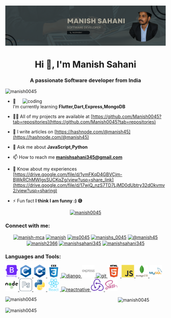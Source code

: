 ![logo](https://github.com/Manish0045/Manish0045/blob/main/MANISH%20SAHANI.png)
<h1 align="center">Hi 👋, I'm Manish Sahani</h1>
<h3 align="center">A passionate Software developer from India</h3>


<p align="left"> <img src="https://komarev.com/ghpvc/?username=manish0045&label=Profile%20views&color=0e75b6&style=flat" alt="manish0045" /> </p>

<img align="right" src="https://camo.githubusercontent.com/cae12fddd9d6982901d82580bdf321d81fb299141098ca1c2d4891870827bf17/68747470733a2f2f6d69726f2e6d656469756d2e636f6d2f6d61782f313336302f302a37513379765349765f7430696f4a2d5a2e676966" alt="coding" width="450"/>

- 🌱 I’m currently learning **Flutter,Dart,Express,MongoDB**

- 👨‍💻 All of my projects are available at [https://github.com/Manish0045?tab=repositories](https://github.com/Manish0045?tab=repositories)

- 📝 I write articles on [https://hashnode.com/@manish45](https://hashnode.com/@manish45)

- 💬 Ask me about **JavaScript,Python**

- 📫 How to reach me **manishsahani345@gmail.com**

- 📄 Know about my experiences [https://drive.google.com/file/d/1ymFKqD4GBVCjm-BWkRChMWIgsSUCKqZg/view?usp=share_link](https://drive.google.com/file/d/17wjQ_nzS7TD7LjMD0dUbtry32dOkvmv2/view?usp=sharing)

- ⚡ Fun fact **I think I am funny :) 😅**

<p align="center"> <a href="https://github.com/ryo-ma/github-profile-trophy"><img src="https://github-profile-trophy.vercel.app/?username=manish0045" alt="manish0045" /></a> </p>

<h3 align="left">Connect with me:</h3>
<p align="center">
<a href="https://linkedin.com/in/manish-sahani-mca" target="blank"><img align="center" src="https://raw.githubusercontent.com/rahuldkjain/github-profile-readme-generator/master/src/images/icons/Social/linked-in-alt.svg" alt="manish-mca" height="30" width="40" /></a>
<a href="https://stackoverflow.com/users/17257665" target="blank"><img align="center" src="https://raw.githubusercontent.com/rahuldkjain/github-profile-readme-generator/master/src/images/icons/Social/stack-overflow.svg" alt="manish" height="30" width="40" /></a>
<a href="https://fb.com/ms0045" target="blank"><img align="center" src="https://raw.githubusercontent.com/rahuldkjain/github-profile-readme-generator/master/src/images/icons/Social/facebook.svg" alt="ms0045" height="30" width="40" /></a>
<a href="https://instagram.com/manishs_0045" target="blank"><img align="center" src="https://raw.githubusercontent.com/rahuldkjain/github-profile-readme-generator/master/src/images/icons/Social/instagram.svg" alt="manishs_0045" height="30" width="40" /></a>
<a href="https://hashnode.com/@manish45" target="blank"><img align="center" src="https://raw.githubusercontent.com/rahuldkjain/github-profile-readme-generator/master/src/images/icons/Social/hashnode.svg" alt="@manish45" height="30" width="40" /></a>
<a href="https://www.youtube.com/@manish2366" target="blank"><img align="center" src="https://raw.githubusercontent.com/rahuldkjain/github-profile-readme-generator/master/src/images/icons/Social/youtube.svg" alt="manish2366" height="30" width="40" /></a>
<a href="https://www.hackerrank.com/manishsahani345" target="blank"><img align="center" src="https://raw.githubusercontent.com/rahuldkjain/github-profile-readme-generator/master/src/images/icons/Social/hackerrank.svg" alt="manishsahani345" height="30" width="40" /></a>
<a href="https://auth.geeksforgeeks.org/user/manishsahani345" target="blank"><img align="center" src="https://raw.githubusercontent.com/rahuldkjain/github-profile-readme-generator/master/src/images/icons/Social/geeks-for-geeks.svg" alt="manishsahani345" height="30" width="40" /></a>
</p>

<h3 align="left">Languages and Tools:</h3>
<p align="left"> <a href="https://getbootstrap.com" target="_blank" rel="noreferrer"> <img src="https://raw.githubusercontent.com/devicons/devicon/master/icons/bootstrap/bootstrap-plain-wordmark.svg" alt="bootstrap" width="40" height="40"/> </a> <a href="https://www.cprogramming.com/" target="_blank" rel="noreferrer"> <img src="https://raw.githubusercontent.com/devicons/devicon/master/icons/c/c-original.svg" alt="c" width="40" height="40"/> </a> <a href="https://www.w3schools.com/cpp/" target="_blank" rel="noreferrer"> <img src="https://raw.githubusercontent.com/devicons/devicon/master/icons/cplusplus/cplusplus-original.svg" alt="cplusplus" width="40" height="40"/> </a> <a href="https://www.w3schools.com/css/" target="_blank" rel="noreferrer"> <img src="https://raw.githubusercontent.com/devicons/devicon/master/icons/css3/css3-original-wordmark.svg" alt="css3" width="40" height="40"/> </a> <a href="https://www.djangoproject.com/" target="_blank" rel="noreferrer"> <img src="https://cdn.worldvectorlogo.com/logos/django.svg" alt="django" width="40" height="40"/> </a> <a href="https://expressjs.com" target="_blank" rel="noreferrer"> <img src="https://raw.githubusercontent.com/devicons/devicon/master/icons/express/express-original-wordmark.svg" alt="express" width="40" height="40"/> </a> <a href="https://git-scm.com/" target="_blank" rel="noreferrer"> <img src="https://www.vectorlogo.zone/logos/git-scm/git-scm-icon.svg" alt="git" width="40" height="40"/> </a> <a href="https://www.w3.org/html/" target="_blank" rel="noreferrer"> <img src="https://raw.githubusercontent.com/devicons/devicon/master/icons/html5/html5-original-wordmark.svg" alt="html5" width="40" height="40"/> </a> <a href="https://developer.mozilla.org/en-US/docs/Web/JavaScript" target="_blank" rel="noreferrer"> <img src="https://raw.githubusercontent.com/devicons/devicon/master/icons/javascript/javascript-original.svg" alt="javascript" width="40" height="40"/> </a> <a href="https://www.mongodb.com/" target="_blank" rel="noreferrer"> <img src="https://raw.githubusercontent.com/devicons/devicon/master/icons/mongodb/mongodb-original-wordmark.svg" alt="mongodb" width="40" height="40"/> </a> <a href="https://www.mysql.com/" target="_blank" rel="noreferrer"> <img src="https://raw.githubusercontent.com/devicons/devicon/master/icons/mysql/mysql-original-wordmark.svg" alt="mysql" width="40" height="40"/> </a> <a href="https://nodejs.org" target="_blank" rel="noreferrer"> <img src="https://raw.githubusercontent.com/devicons/devicon/master/icons/nodejs/nodejs-original-wordmark.svg" alt="nodejs" width="40" height="40"/> </a> <a href="https://www.photoshop.com/en" target="_blank" rel="noreferrer"> <img src="https://raw.githubusercontent.com/devicons/devicon/master/icons/photoshop/photoshop-line.svg" alt="photoshop" width="40" height="40"/> </a> <a href="https://www.python.org" target="_blank" rel="noreferrer"> <img src="https://raw.githubusercontent.com/devicons/devicon/master/icons/python/python-original.svg" alt="python" width="40" height="40"/> </a> <a href="https://reactjs.org/" target="_blank" rel="noreferrer"> <img src="https://raw.githubusercontent.com/devicons/devicon/master/icons/react/react-original-wordmark.svg" alt="react" width="40" height="40"/> </a> <a href="https://reactnative.dev/" target="_blank" rel="noreferrer"> <img src="https://reactnative.dev/img/header_logo.svg" alt="reactnative" width="40" height="40"/> </a> <a href="https://redux.js.org" target="_blank" rel="noreferrer"> <img src="https://raw.githubusercontent.com/devicons/devicon/master/icons/redux/redux-original.svg" alt="redux" width="40" height="40"/> </a> <a href="https://sass-lang.com" target="_blank" rel="noreferrer"> <img src="https://raw.githubusercontent.com/devicons/devicon/master/icons/sass/sass-original.svg" alt="sass" width="40" height="40"/> </a> </p>

<p><img align="left" src="https://github-readme-stats.vercel.app/api/top-langs?username=manish0045&show_icons=true&locale=en&layout=compact" alt="manish0045" width="350" /></p>

<p>&nbsp;<img align="center" src="https://github-readme-stats.vercel.app/api?username=manish0045&show_icons=true&locale=en" alt="manish0045" width="400" /></p>

<p><img src="https://github-readme-streak-stats.herokuapp.com/?user=manish0045&" alt="manish0045" width="400" align="center" /></p>
